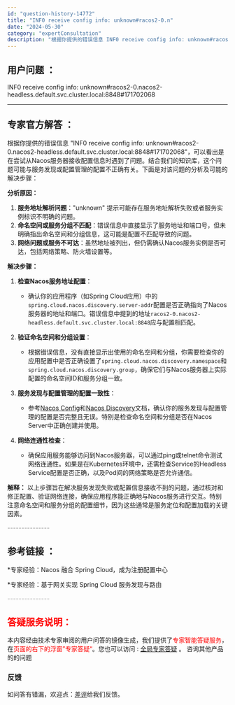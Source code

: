 ```yaml
---
id: "question-history-14772"
title: "INF0 receive config info: unknown#racos2-0.n"
date: "2024-05-30"
category: "expertConsultation"
description: "根据你提供的错误信息 INF0 receive config info: unknown#racos2-0.nacos2-headless.default.svc.cluster.local:8848#171702068，可以看出是在尝试从Nacos服务器接收配置信息时遇到了问题。结合我们的知识库，"
---
```


## 用户问题 ： 
 INF0 receive config info: unknown#racos2-0.nacos2-headless.default.svc.cluster.local:8848#171702068  

---------------
## 专家官方解答 ：

根据你提供的错误信息 "INF0 receive config info: unknown#racos2-0.nacos2-headless.default.svc.cluster.local:8848#171702068"，可以看出是在尝试从Nacos服务器接收配置信息时遇到了问题。结合我们的知识库，这个问题可能与服务发现或配置管理的配置不正确有关。下面是对该问题的分析及可能的解决步骤：

**分析原因：**
1. **服务地址解析问题**："unknown" 提示可能存在服务地址解析失败或者服务实例标识不明确的问题。
2. **命名空间或服务分组不匹配**：错误信息中直接显示了服务地址和端口号，但未明确指出命名空间和分组信息，这可能是配置不匹配导致的问题。
3. **网络问题或服务不可达**：虽然地址被列出，但仍需确认Nacos服务实例是否可达，包括网络策略、防火墙设置等。

**解决步骤：**

1. **检查Nacos服务地址配置**：
   - 确认你的应用程序（如Spring Cloud应用）中的`spring.cloud.nacos.discovery.server-addr`配置是否正确指向了Nacos服务器的地址和端口。错误信息中提到的地址`racos2-0.nacos2-headless.default.svc.cluster.local:8848`应与配置相匹配。
   
2. **验证命名空间和分组设置**：
   - 根据错误信息，没有直接显示出使用的命名空间和分组，你需要检查你的应用配置中是否正确设置了`spring.cloud.nacos.discovery.namespace`和`spring.cloud.nacos.discovery.group`，确保它们与Nacos服务器上实际配置的命名空间ID和服务分组一致。
   
3. **服务发现与配置管理的配置一致性**：
   - 参考[Nacos Config](https://github.com/spring-cloud-incubator/spring-cloud-alibaba/wiki/Nacos-config)和[Nacos Discovery](https://github.com/spring-cloud-incubator/spring-cloud-alibaba/wiki/Nacos-discovery)文档，确认你的服务发现与配置管理的配置是否完整且无误。特别是检查命名空间和分组是否在Nacos Server中正确创建并使用。

4. **网络连通性检查**：
   - 确保应用服务能够访问到Nacos服务器，可以通过ping或telnet命令测试网络连通性。如果是在Kubernetes环境中，还需检查Service的Headless Service配置是否正确，以及Pod间的网络策略是否允许通信。

**解释：**
以上步骤旨在解决服务发现失败或配置信息接收不到的问题，通过核对和修正配置、验证网络连接，确保应用程序能正确地与Nacos服务进行交互。特别注意命名空间和服务分组的配置细节，因为这些通常是服务定位和配置加载的关键因素。


<font color="#949494">---------------</font> 


## 参考链接 ：

*专家经验：Nacos 融合 Spring Cloud，成为注册配置中心 
 
 *专家经验：基于网关实现 Spring Cloud 服务发现与路由 


 <font color="#949494">---------------</font> 
 


## <font color="#FF0000">答疑服务说明：</font> 

本内容经由技术专家审阅的用户问答的镜像生成，我们提供了<font color="#FF0000">专家智能答疑服务</font>，在<font color="#FF0000">页面的右下的浮窗”专家答疑“</font>。您也可以访问 : [全局专家答疑](https://answer.opensource.alibaba.com/docs/intro) 。 咨询其他产品的的问题

### 反馈
如问答有错漏，欢迎点：[差评](https://ai.nacos.io/user/feedbackByEnhancerGradePOJOID?enhancerGradePOJOId=14796)给我们反馈。
